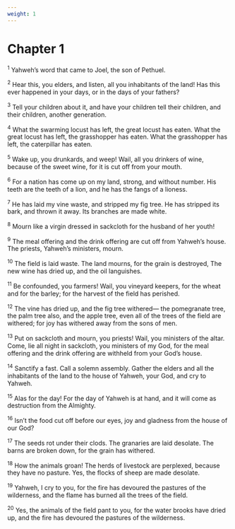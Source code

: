 ```yaml
---
weight: 1
---
```


# Chapter 1

<sup>1</sup> Yahweh’s word that came to Joel, the son of Pethuel. 

<sup>2</sup> Hear this, you elders, and listen, all you inhabitants of the land! Has this ever happened in your days, or in the days of your fathers? 

<sup>3</sup> Tell your children about it, and have your children tell their children, and their children, another generation. 

<sup>4</sup> What the swarming locust has left, the great locust has eaten. What the great locust has left, the grasshopper has eaten. What the grasshopper has left, the caterpillar has eaten. 

<sup>5</sup> Wake up, you drunkards, and weep! Wail, all you drinkers of wine, because of the sweet wine, for it is cut off from your mouth. 

<sup>6</sup> For a nation has come up on my land, strong, and without number. His teeth are the teeth of a lion, and he has the fangs of a lioness. 

<sup>7</sup> He has laid my vine waste, and stripped my fig tree. He has stripped its bark, and thrown it away. Its branches are made white. 

<sup>8</sup> Mourn like a virgin dressed in sackcloth for the husband of her youth! 

<sup>9</sup> The meal offering and the drink offering are cut off from Yahweh’s house. The priests, Yahweh’s ministers, mourn. 

<sup>10</sup> The field is laid waste. The land mourns, for the grain is destroyed, The new wine has dried up, and the oil languishes. 

<sup>11</sup> Be confounded, you farmers! Wail, you vineyard keepers, for the wheat and for the barley; for the harvest of the field has perished. 

<sup>12</sup> The vine has dried up, and the fig tree withered— the pomegranate tree, the palm tree also, and the apple tree, even all of the trees of the field are withered; for joy has withered away from the sons of men. 

<sup>13</sup> Put on sackcloth and mourn, you priests! Wail, you ministers of the altar. Come, lie all night in sackcloth, you ministers of my God, for the meal offering and the drink offering are withheld from your God’s house. 

<sup>14</sup> Sanctify a fast. Call a solemn assembly. Gather the elders and all the inhabitants of the land to the house of Yahweh, your God, and cry to Yahweh. 

<sup>15</sup> Alas for the day! For the day of Yahweh is at hand, and it will come as destruction from the Almighty. 

<sup>16</sup> Isn’t the food cut off before our eyes, joy and gladness from the house of our God? 

<sup>17</sup> The seeds rot under their clods. The granaries are laid desolate. The barns are broken down, for the grain has withered. 

<sup>18</sup> How the animals groan! The herds of livestock are perplexed, because they have no pasture. Yes, the flocks of sheep are made desolate. 

<sup>19</sup> Yahweh, I cry to you, for the fire has devoured the pastures of the wilderness, and the flame has burned all the trees of the field. 

<sup>20</sup> Yes, the animals of the field pant to you, for the water brooks have dried up, and the fire has devoured the pastures of the wilderness. 


